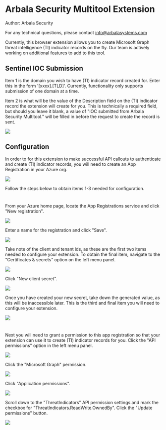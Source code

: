 # Arbala Security Multitool Extension

Author: Arbala Security

For any technical questions, please contact info@arbalasystems.com   

Currently, this browser extension allows you to create Microsoft Graph threat intelligence (TI) indicator records on the fly. Our team is actively working on additional features to add to this tool. 

## Sentinel IOC Submission

Item 1 is the domain you wish to have (TI) indicator record created for. Enter this in the form '[xxxx].[TLD]'. Currently, functionality only supports submission of one domain at a time.

Item 2 is what will be the value of the Description field on the (TI) indicator record the extension will create for you. This is technically a required field, but should you leave it blank, a value of "IOC submitted from Arbala Security Multitool." will be filled in before the request to create the record is sent.

![](Images/submitter.png)

## Configuration

In order to for this extension to make successful API callouts to authenticate and create (TI) indicator records, you will need to create an App Registration in your Azure org.


![](Images/config.png)

Follow the steps below to obtain items 1-3 needed for configuration.

#
From your Azure home page, locate the App Registrations service and click "New registration".

![](Images/appreg1.png)


Enter a name for the registration and click "Save".

![](Images/appreg2.png)


Take note of the client and tenant ids, as these are the first two items needed to configure your extension. To obtain the final item, navigate to the "Certificates & secrets" option on the left menu panel.

![](Images/appreg3.png)


Click "New client secret".

![](Images/appreg4.png)


Once you have created your new secret, take down the generated value, as this will be inaccessible later. This is the third and final item you will need to configure your extension.

![](Images/appreg5.png)

#

Next you will need to grant a permission to this app registration so that your extension can use it to create (TI) indicator records for you. Click the "API permissions" option in the left menu panel.

![](Images/appreg6.png)


Click the "Microsoft Graph" permission.

![](Images/appreg7.png)

Click "Application permissions".

![](Images/appreg_perms.png)

Scroll down to the "ThreatIndicators" API permission settings and mark the checkbox for "ThreatIndicators.ReadWrite.OwnedBy". Click the "Update permissions" button.

![](Images/appreg8.png)

 #

